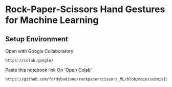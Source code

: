 # Rock-Paper-Scissors Hand Gestures for Machine Learning

## Setup Environment


Open with Google Collaboratory
```
https://colab.google/
```
Paste this notebook link On 'Open Colab'
```
https://github.com/ferdybudiono/rockpaperscissors_ML/blob/main/submisiDicodingRPS.ipynb
```
